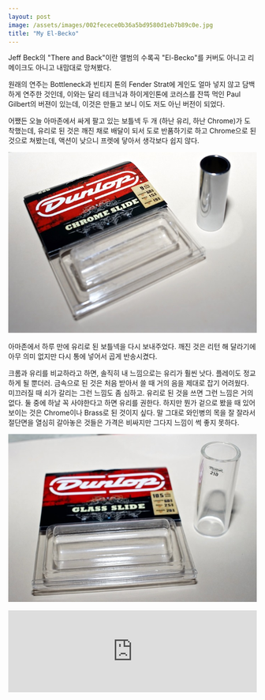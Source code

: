 ```yaml
---
layout: post
image: /assets/images/002fecece0b36a5bd9580d1eb7b89c0e.jpg
title: "My El-Becko"
---
```



Jeff Beck의 "There and Back"이란 앨범의 수록곡 "El-Becko"를 커버도 아니고 리메이크도 아니고 내맘대로 망쳐봤다.




원래의 연주는 Bottleneck과 빈티지 톤의 Fender Strat에 게인도 얼마 넣지 않고 담백하게 연주한 것인데, 이와는 달리 테크닉과 하이게인톤에 코러스를 잔뜩 먹인 Paul Gilbert의 버젼이 있는데, 이것은 만들고 보니 이도 저도 아닌 버전이 되었다. 




어쨌든 오늘 아마존에서 싸게 팔고 있는 보틀넥 두 개 (하난 유리, 하난 Chrome)가 도착했는데, 유리로 된 것은 깨진 채로 배달이 되서 도로 반품하기로 하고 Chrome으로 된 것으로 쳐봤는데, 액션이 낮으니 프렛에 닿아서 생각보다 쉽지 않다.




![image](/assets/images/002fecece0b36a5bd9580d1eb7b89c0e.jpg)




아마존에서 하루 만에 유리로 된 보틀넥을 다시 보내주었다. 깨진 것은 리턴 해 달라기에 아무 의미 없지만 다시 통에 넣어서 곱게 반송시켰다.




크롬과 유리를 비교하라고 하면, 솔직히 내 느낌으로는 유리가 훨씬 낫다. 플레이도 정교하게 될 뿐더러. 금속으로 된 것은 처음 받아서 쓸 때 거의 음을 제대로 잡기 어려웠다. 미끄러질 때 쇠가 갈리는 그런 느낌도 좀 심하고. 유리로 된 것을 쓰면 그런 느낌은 거의 없다. 둘 중에 하날 꼭 사야한다고 하면 유리를 권한다. 하지만 뭔가 겉으로 봤을 때 있어보이는 것은 Chrome이나 Brass로 된 것이지 싶다. 말 그대로 와인병의 목을 잘 잘라서 절단면을 열심히 갈아놓은 것들은 가격은 비싸지만 그다지 느낌이 썩 좋지 못하다. 






![image](/assets/images/1c0878f55c68a64fbec1c562ecfa3350.jpg)




<iframe width="100%" height="166" scrolling="no" frameborder="no" src="https://w.soundcloud.com/player/?url=https%3A//api.soundcloud.com/tracks/230284215&amp;color=ff5500&amp;auto_play=false&amp;hide_related=false&amp;show_comments=true&amp;show_user=true&amp;show_reposts=false"></iframe>





